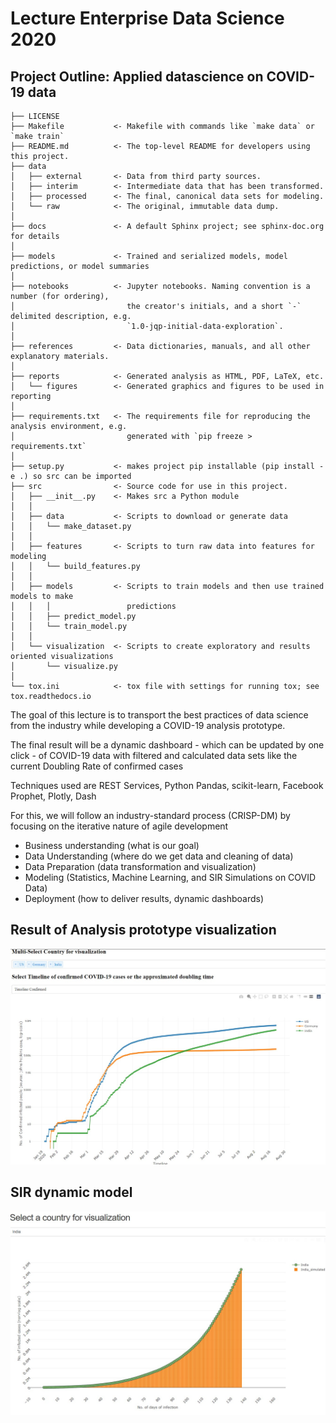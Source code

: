 Lecture Enterprise Data Science 2020
==============================


Project Outline: Applied datascience on COVID-19 data
--------------------------------------------


    ├── LICENSE
    ├── Makefile           <- Makefile with commands like `make data` or `make train`
    ├── README.md          <- The top-level README for developers using this project.
    ├── data
    │   ├── external       <- Data from third party sources.
    │   ├── interim        <- Intermediate data that has been transformed.
    │   ├── processed      <- The final, canonical data sets for modeling.
    │   └── raw            <- The original, immutable data dump.
    │
    ├── docs               <- A default Sphinx project; see sphinx-doc.org for details
    │
    ├── models             <- Trained and serialized models, model predictions, or model summaries
    │
    ├── notebooks          <- Jupyter notebooks. Naming convention is a number (for ordering),
    │                         the creator's initials, and a short `-` delimited description, e.g.
    │                         `1.0-jqp-initial-data-exploration`.
    │
    ├── references         <- Data dictionaries, manuals, and all other explanatory materials.
    │
    ├── reports            <- Generated analysis as HTML, PDF, LaTeX, etc.
    │   └── figures        <- Generated graphics and figures to be used in reporting
    │
    ├── requirements.txt   <- The requirements file for reproducing the analysis environment, e.g.
    │                         generated with `pip freeze > requirements.txt`
    │
    ├── setup.py           <- makes project pip installable (pip install -e .) so src can be imported
    ├── src                <- Source code for use in this project.
    │   ├── __init__.py    <- Makes src a Python module
    │   │
    │   ├── data           <- Scripts to download or generate data
    │   │   └── make_dataset.py
    │   │
    │   ├── features       <- Scripts to turn raw data into features for modeling
    │   │   └── build_features.py
    │   │
    │   ├── models         <- Scripts to train models and then use trained models to make
    │   │   │                 predictions
    │   │   ├── predict_model.py
    │   │   └── train_model.py
    │   │
    │   └── visualization  <- Scripts to create exploratory and results oriented visualizations
    │       └── visualize.py
    │
    └── tox.ini            <- tox file with settings for running tox; see tox.readthedocs.io


The goal of this lecture is to transport the best practices of data science from the industry while developing a COVID-19 analysis prototype. <br>

The final result will be a dynamic dashboard - which can be updated by one click - of COVID-19 data with filtered and calculated data sets like the current Doubling Rate of confirmed cases

Techniques used are REST Services, Python Pandas, scikit-learn, Facebook Prophet, Plotly, Dash

For this, we will follow an industry-standard process (CRISP-DM) by focusing on the iterative nature of agile development

- Business understanding (what is our goal)
- Data Understanding (where do we get data and cleaning of data)
- Data Preparation (data transformation and visualization)
- Modeling (Statistics, Machine Learning, and SIR Simulations on COVID Data)
- Deployment (how to deliver results, dynamic dashboards)



Result of Analysis prototype visualization
---------------
![image1](reports/figures/analysis_prototype.jpg)

SIR dynamic model
---------------
![image2](reports/figures/SIR_model.jpg)

